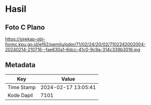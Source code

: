 # Hasil

## Foto C Plano

https://sirekap-obj-formc.kpu.go.id/ef62/pemilu/pdpr/71/02/24/20/02/7102242002004-20240214-210716--fae630a1-6dcc-41c0-9c9a-314c339b3016.jpg


## Metadata

| Key        | Value               |
| ---------- | ------------------- |
| Time Stamp | 2024-02-17 13:05:41 |
| Kode Dapil | 7101                |



